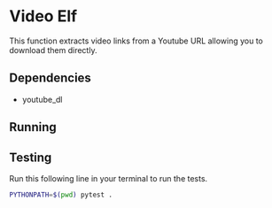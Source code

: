 # Video Elf #
This function extracts video links from a Youtube URL allowing you to download them directly.


## Dependencies ##
- youtube_dl


## Running ##



## Testing ##

Run this following line in your terminal to run the tests.

```bash
PYTHONPATH=$(pwd) pytest .
```
